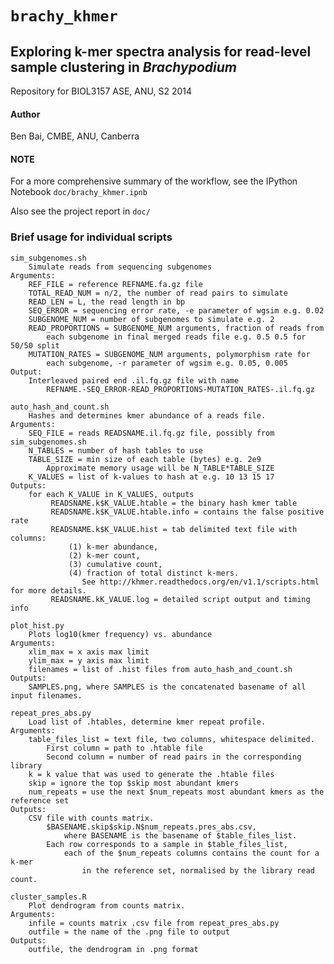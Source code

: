 # `brachy_khmer`
## Exploring k-mer spectra analysis for read-level sample clustering in *Brachypodium*

Repository for BIOL3157 ASE, ANU, S2 2014

#### Author
Ben Bai, CMBE, ANU, Canberra

#### NOTE
For a more comprehensive summary of the workflow, see the IPython Notebook `doc/brachy_khmer.ipnb`

Also see the project report in `doc/`

### Brief usage for individual scripts

    sim_subgenomes.sh   
        Simulate reads from sequencing subgenomes 
    Arguments:
        REF_FILE = reference REFNAME.fa.gz file
        TOTAL_READ_NUM = n/2, the number of read pairs to simulate
        READ_LEN = L, the read length in bp
        SEQ_ERROR = sequencing error rate, -e parameter of wgsim e.g. 0.02
        SUBGENOME_NUM = number of subgenomes to simulate e.g. 2
        READ_PROPORTIONS = SUBGENOME_NUM arguments, fraction of reads from 
            each subgenome in final merged reads file e.g. 0.5 0.5 for 50/50 split
        MUTATION_RATES = SUBGENOME_NUM arguments, polymorphism rate for 
            each subgenome, -r parameter of wgsim e.g. 0.05, 0.005
    Output:
        Interleaved paired end .il.fq.gz file with name 
            REFNAME.-SEQ_ERROR-READ_PROPORTIONS-MUTATION_RATES-.il.fq.gz
    
    auto_hash_and_count.sh 
        Hashes and determines kmer abundance of a reads file. 
    Arguments:
        SEQ_FILE = reads READSNAME.il.fq.gz file, possibly from sim_subgenomes.sh 
        N_TABLES = number of hash tables to use
        TABLE_SIZE = min size of each table (bytes) e.g. 2e9
            Approximate memory usage will be N_TABLE*TABLE_SIZE
        K_VALUES = list of k-values to hash at e.g. 10 13 15 17
    Outputs:
        for each K_VALUE in K_VALUES, outputs
             READSNAME.k$K_VALUE.htable = the binary hash kmer table
             READSNAME.k$K_VALUE.htable.info = contains the false positive rate
             READSNAME.k$K_VALUE.hist = tab delimited text file with columns:
                 (1) k-mer abundance, 
                 (2) k-mer count, 
                 (3) cumulative count, 
                 (4) fraction of total distinct k-mers. 
                    See http://khmer.readthedocs.org/en/v1.1/scripts.html for more details.                
             READSNAME.kK_VALUE.log = detailed script output and timing info
    
    plot_hist.py 
        Plots log10(kmer frequency) vs. abundance
    Arguments:
        xlim_max = x axis max limit
        ylim_max = y axis max limit
        filenames = list of .hist files from auto_hash_and_count.sh 
    Outputs:
        SAMPLES.png, where SAMPLES is the concatenated basename of all input filenames.
    
    repeat_pres_abs.py 
        Load list of .htables, determine kmer repeat profile.
    Arguments:
        table_files_list = text file, two columns, whitespace delimited.
            First column = path to .htable file
            Second column = number of read pairs in the corresponding library            
        k = k value that was used to generate the .htable files
        skip = ignore the top $skip most abundant kmers
        num_repeats = use the next $num_repeats most abundant kmers as the reference set
    Outputs:
        CSV file with counts matrix.        
            $BASENAME.skip$skip.N$num_repeats.pres_abs.csv, 
                where BASENAME is the basename of $table_files_list.
            Each row corresponds to a sample in $table_files_list, 
                each of the $num_repeats columns contains the count for a k-mer 
                    in the reference set, normalised by the library read count.

    cluster_samples.R
        Plot dendrogram from counts matrix.
    Arguments:
        infile = counts matrix .csv file from repeat_pres_abs.py 
        outfile = the name of the .png file to output
    Outputs:
        outfile, the dendrogram in .png format
        
    

